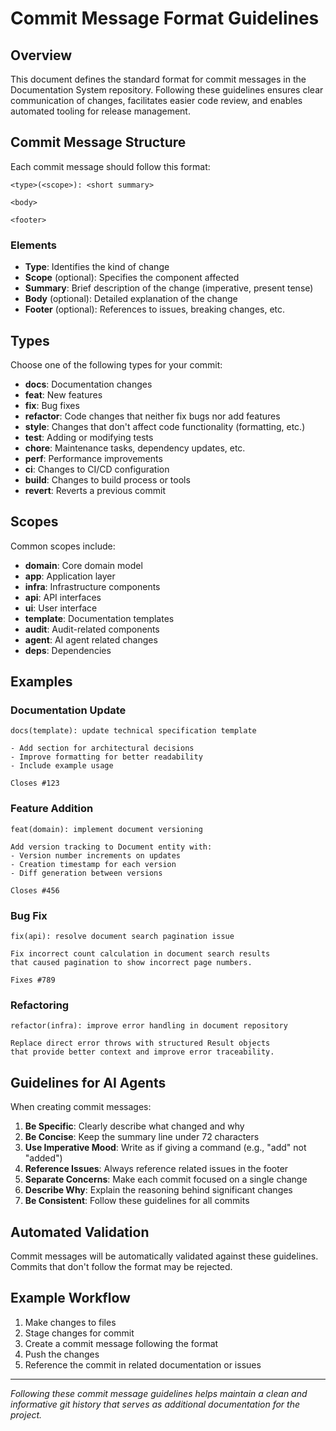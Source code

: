 # Commit Message Format Guidelines

## Overview

This document defines the standard format for commit messages in the Documentation System repository. Following these guidelines ensures clear communication of changes, facilitates easier code review, and enables automated tooling for release management.

## Commit Message Structure

Each commit message should follow this format:

```
<type>(<scope>): <short summary>

<body>

<footer>
```

### Elements

- **Type**: Identifies the kind of change
- **Scope** (optional): Specifies the component affected
- **Summary**: Brief description of the change (imperative, present tense)
- **Body** (optional): Detailed explanation of the change
- **Footer** (optional): References to issues, breaking changes, etc.

## Types

Choose one of the following types for your commit:

- **docs**: Documentation changes
- **feat**: New features
- **fix**: Bug fixes
- **refactor**: Code changes that neither fix bugs nor add features
- **style**: Changes that don't affect code functionality (formatting, etc.)
- **test**: Adding or modifying tests
- **chore**: Maintenance tasks, dependency updates, etc.
- **perf**: Performance improvements
- **ci**: Changes to CI/CD configuration
- **build**: Changes to build process or tools
- **revert**: Reverts a previous commit

## Scopes

Common scopes include:

- **domain**: Core domain model
- **app**: Application layer
- **infra**: Infrastructure components
- **api**: API interfaces
- **ui**: User interface
- **template**: Documentation templates
- **audit**: Audit-related components
- **agent**: AI agent related changes
- **deps**: Dependencies

## Examples

### Documentation Update

```
docs(template): update technical specification template

- Add section for architectural decisions
- Improve formatting for better readability
- Include example usage

Closes #123
```

### Feature Addition

```
feat(domain): implement document versioning

Add version tracking to Document entity with:
- Version number increments on updates
- Creation timestamp for each version
- Diff generation between versions

Closes #456
```

### Bug Fix

```
fix(api): resolve document search pagination issue

Fix incorrect count calculation in document search results
that caused pagination to show incorrect page numbers.

Fixes #789
```

### Refactoring

```
refactor(infra): improve error handling in document repository

Replace direct error throws with structured Result objects
that provide better context and improve error traceability.
```

## Guidelines for AI Agents

When creating commit messages:

1. **Be Specific**: Clearly describe what changed and why
2. **Be Concise**: Keep the summary line under 72 characters
3. **Use Imperative Mood**: Write as if giving a command (e.g., "add" not "added")
4. **Reference Issues**: Always reference related issues in the footer
5. **Separate Concerns**: Make each commit focused on a single change
6. **Describe Why**: Explain the reasoning behind significant changes
7. **Be Consistent**: Follow these guidelines for all commits

## Automated Validation

Commit messages will be automatically validated against these guidelines. Commits that don't follow the format may be rejected.

## Example Workflow

1. Make changes to files
2. Stage changes for commit
3. Create a commit message following the format
4. Push the changes
5. Reference the commit in related documentation or issues

---

*Following these commit message guidelines helps maintain a clean and informative git history that serves as additional documentation for the project.*